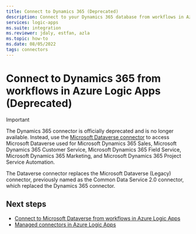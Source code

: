 ```yaml
---
title: Connect to Dynamics 365 (Deprecated)
description: Connect to your Dynamics 365 database from workflows in Azure Logic Apps.
services: logic-apps
ms.suite: integration
ms.reviewer: jdaly, estfan, azla
ms.topic: how-to
ms.date: 08/05/2022
tags: connectors
---
```


# Connect to Dynamics 365 from workflows in Azure Logic Apps (Deprecated)

> [!IMPORTANT]
> The Dynamics 365 connector is officially deprecated and is no longer available. Instead, use the 
> [Microsoft Dataverse connector](/connectors/commondataserviceforapps/) to access Microsoft Dataverse 
> used for Microsoft Dynamics 365 Sales, Microsoft Dynamics 365 Customer Service, Microsoft Dynamics 365 
> Field Service, Microsoft Dynamics 365 Marketing, and Microsoft Dynamics 365 Project Service Automation.
>
> The Dataverse connector replaces the Microsoft Dataverse (Legacy) connector, previously named as the 
> Common Data Service 2.0 connector, which replaced the Dynamics 365 connector.

## Next steps

* [Connect to Microsoft Dataverse from workflows in Azure Logic Apps](connect-common-data-service.md)
* [Managed connectors in Azure Logic Apps](/connectors/connector-reference/connector-reference-logicapps-connectors)
